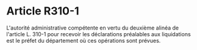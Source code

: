 # Article R310-1

L'autorité administrative compétente en vertu du deuxième alinéa de l'article L. 310-1 pour recevoir les déclarations préalables aux liquidations est le préfet du département où ces opérations sont prévues.